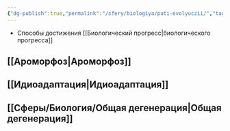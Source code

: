 ```yaml
---
{"dg-publish":true,"permalink":"/sfery/biologiya/puti-evolyuczii/","tags":["Эволюция"]}
---
```


- Способы достижения [[Биологический прогресс\|биологического прогресса]]
## [[Ароморфоз\|Ароморфоз]]
## [[Идиоадаптация\|Идиоадаптация]]
## [[Сферы/Биология/Общая дегенерация\|Общая дегенерация]] 